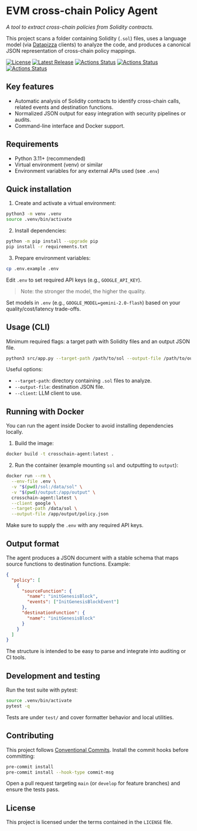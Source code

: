 # EVM cross-chain Policy Agent

_A tool to extract cross-chain policies from Solidity contracts._

This project scans a folder containing Solidity (`.sol`) files, uses a language model (via [Datapizza](https://github.com/datapizza-labs/datapizza-ai) clients) to analyze the code, and produces a canonical JSON representation of cross-chain policy mappings.

[![License](https://img.shields.io/badge/License-Apache%202.0-blue.svg)](https://opensource.org/licenses/Apache-2.0)
[![Latest Release](https://img.shields.io/github/v/release/merendamattia/crosschain-policy-agent?label=release)](https://github.com/merendamattia/crosschain-policy-agent/releases)
[![Actions Status](https://github.com/merendamattia/crosschain-policy-agent/actions/workflows/check-docker-image.yaml/badge.svg)](https://github.com/merendamattia/crosschain-policy-agent/actions)
[![Actions Status](https://github.com/merendamattia/crosschain-policy-agent/actions/workflows/conventional-commits-check.yaml/badge.svg)](https://github.com/merendamattia/crosschain-policy-agent/actions)
[![Actions Status](https://github.com/merendamattia/crosschain-policy-agent/actions/workflows/python-unit-tests.yaml/badge.svg)](https://github.com/merendamattia/crosschain-policy-agent/actions)

## Key features

- Automatic analysis of Solidity contracts to identify cross-chain calls, related events and destination functions.
- Normalized JSON output for easy integration with security pipelines or audits.
- Command-line interface and Docker support.

## Requirements

- Python 3.11+ (recommended)
- Virtual environment (venv) or similar
- Environment variables for any external APIs used (see `.env`)

## Quick installation

1. Create and activate a virtual environment:

```bash
python3 -m venv .venv
source .venv/bin/activate
```

2. Install dependencies:

```bash
python -m pip install --upgrade pip
pip install -r requirements.txt
```

3. Prepare environment variables:

```bash
cp .env.example .env
```

Edit `.env` to set required API keys (e.g., `GOOGLE_API_KEY`).

> Note: the stronger the model, the higher the quality.

Set models in `.env` (e.g., `GOOGLE_MODEL=gemini-2.0-flash`) based on your quality/cost/latency trade-offs.

## Usage (CLI)

Minimum required flags: a target path with Solidity files and an output JSON file.

```bash
python3 src/app.py --target-path /path/to/sol --output-file /path/to/out/policy.json
```

Useful options:

- `--target-path`: directory containing `.sol` files to analyze.
- `--output-file`: destination JSON file.
- `--client`: LLM client to use.


## Running with Docker

You can run the agent inside Docker to avoid installing dependencies locally.

1. Build the image:

```bash
docker build -t crosschain-agent:latest .
```

2. Run the container (example mounting `sol` and outputting to `output`):

```bash
docker run --rm \
  --env-file .env \
  -v "$(pwd)/sol:/data/sol" \
  -v "$(pwd)/output:/app/output" \
  crosschain-agent:latest \
  --client google \
  --target-path /data/sol \
  --output-file /app/output/policy.json
```

Make sure to supply the `.env` with any required API keys.

## Output format

The agent produces a JSON document with a stable schema that maps source
functions to destination functions. Example:

```json
{
  "policy": [
    {
      "sourceFunction": {
        "name": "initGenesisBlock",
        "events": ["InitGenesisBlockEvent"]
      },
      "destinationFunction": {
        "name": "initGenesisBlock"
      }
    }
  ]
}
```

The structure is intended to be easy to parse and integrate into auditing or CI tools.

## Development and testing

Run the test suite with pytest:

```bash
source .venv/bin/activate
pytest -q
```

Tests are under `test/` and cover formatter behavior and local utilities.

## Contributing

This project follows [Conventional Commits](https://www.conventionalcommits.org/en/v1.0.0/). Install the commit hooks before
committing:

```bash
pre-commit install
pre-commit install --hook-type commit-msg
```

Open a pull request targeting `main` (or `develop` for feature branches) and
ensure the tests pass.

## License

This project is licensed under the terms contained in the `LICENSE` file.
